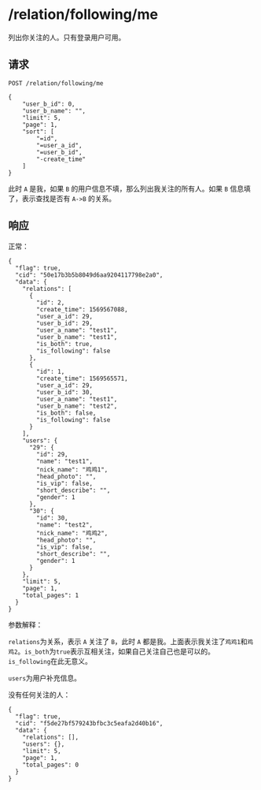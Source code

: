 # /relation/following/me

列出你关注的人。只有登录用户可用。

## 请求

```
POST /relation/following/me

{
	"user_b_id": 0,
	"user_b_name": "",
	"limit": 5,
	"page": 1,
	"sort": [
		"=id",
		"=user_a_id",
		"=user_b_id",
		"-create_time"
	]
}
```

此时 `A` 是我，如果 `B` 的用户信息不填，那么列出我关注的所有人。如果 `B` 信息填了，表示查找是否有 `A->B` 的关系。

## 响应

正常：

```
{
  "flag": true,
  "cid": "50e17b3b5b8049d6aa9204117798e2a0",
  "data": {
    "relations": [
      {
        "id": 2,
        "create_time": 1569567088,
        "user_a_id": 29,
        "user_b_id": 29,
        "user_a_name": "test1",
        "user_b_name": "test1",
        "is_both": true,
        "is_following": false
      },
      {
        "id": 1,
        "create_time": 1569565571,
        "user_a_id": 29,
        "user_b_id": 30,
        "user_a_name": "test1",
        "user_b_name": "test2",
        "is_both": false,
        "is_following": false
      }
    ],
    "users": {
      "29": {
        "id": 29,
        "name": "test1",
        "nick_name": "鸡鸡1",
        "head_photo": "",
        "is_vip": false,
        "short_describe": "",
        "gender": 1
      },
      "30": {
        "id": 30,
        "name": "test2",
        "nick_name": "鸡鸡2",
        "head_photo": "",
        "is_vip": false,
        "short_describe": "",
        "gender": 1
      }
    },
    "limit": 5,
    "page": 1,
    "total_pages": 1
  }
}
```

参数解释：

`relations`为关系，表示 `A` 关注了 `B`，此时 `A` 都是我。上面表示我关注了`鸡鸡1`和`鸡鸡2`。`is_both`为`true`表示互相关注，如果自己关注自己也是可以的。`is_following`在此无意义。

`users`为用户补充信息。

没有任何关注的人：

```
{
  "flag": true,
  "cid": "f5de27bf579243bfbc3c5eafa2d40b16",
  "data": {
    "relations": [],
    "users": {},
    "limit": 5,
    "page": 1,
    "total_pages": 0
  }
}
```